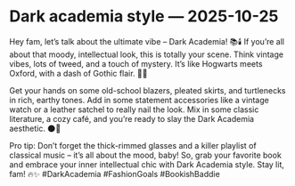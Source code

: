 # Dark academia style — 2025-10-25

Hey fam, let’s talk about the ultimate vibe – Dark Academia! 📚🕯️ If you’re all about that moody, intellectual look, this is totally your scene. Think vintage vibes, lots of tweed, and a touch of mystery. It’s like Hogwarts meets Oxford, with a dash of Gothic flair. 🦉✨

Get your hands on some old-school blazers, pleated skirts, and turtlenecks in rich, earthy tones. Add in some statement accessories like a vintage watch or a leather satchel to really nail the look. Mix in some classic literature, a cozy café, and you’re ready to slay the Dark Academia aesthetic. 🌑📖

Pro tip: Don’t forget the thick-rimmed glasses and a killer playlist of classical music – it’s all about the mood, baby! So, grab your favorite book and embrace your inner intellectual chic with Dark Academia style. Stay lit, fam! 🔥✨ #DarkAcademia #FashionGoals #BookishBaddie